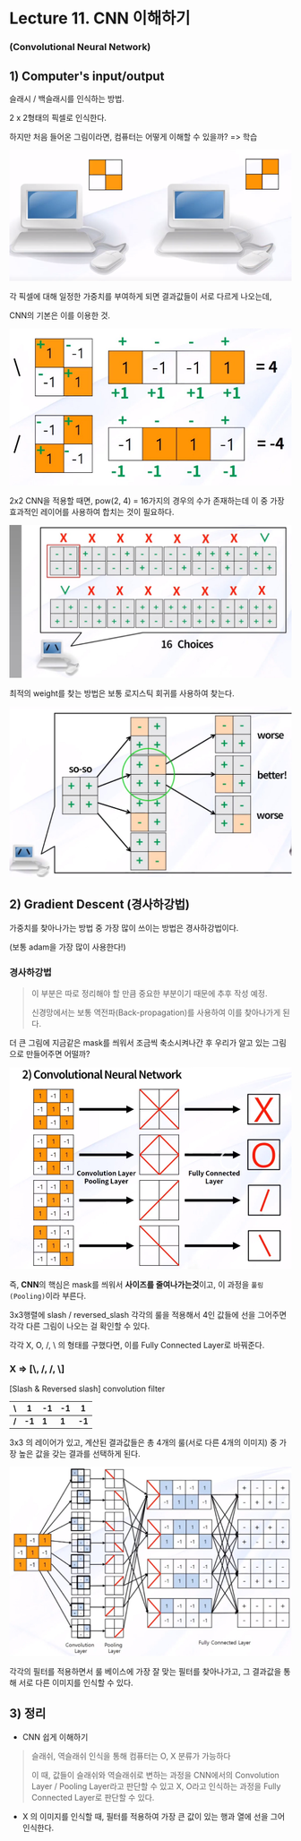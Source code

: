 # Lecture 11. CNN 이해하기

### (Convolutional Neural Network)



## 1) Computer's input/output

슬래시 / 백슬래시를 인식하는 방법.

2 x 2형태의 픽셀로 인식한다.

하지만 처음 들어온 그림이라면, 컴퓨터는 어떻게 이해할 수 있을까? => 학습

![image-20200226104740835](../../assets/slash.png)



각 픽셀에 대해 일정한 가중치를 부여하게 되면 결과값들이 서로 다르게 나오는데, 

CNN의 기본은 이를 이용한 것. 

![image-20200226104740835](../../assets/CNN_slash.jpg)



2x2 CNN을 적용할 때면, pow(2, 4) = 16가지의 경우의 수가 존재하는데 이 중 가장 효과적인 레이어를 사용하여 합치는 것이 필요하다.

![image-20200226104740835](../../assets/CNN_choices.jpg)





최적의 weight를 찾는 방법은 보통 로지스틱 회귀를 사용하여 찾는다.

![image-20200226104740835](../../assets/CNN_find_weight.jpg)



## 2) Gradient Descent (경사하강법)

가중치를 찾아나가는 방법 중 가장 많이 쓰이는 방법은 경사하강법이다.

(보통 adam을 가장 많이 사용한다!)



### 경사하강법

> 이 부분은 따로 정리해야 할 만큼 중요한 부분이기 때문에 추후 작성 예정.
>
> 신경망에서는 보통 역전파(Back-propagation)를 사용하여 이를 찾아나가게 된다.



더 큰 그림에 지금같은 mask를 씌워서 조금씩 축소시켜나간 후 우리가 알고 있는 그림으로 만들어주면 어떨까?



![image-20200226104740835](../../assets/CNN_masking.jpg)

즉, **CNN**의 핵심은 mask를 씌워서 **사이즈를 줄여나가는것**이고, 이 과정을 `풀링(Pooling)`이라 부른다.



3x3행렬에 slash / reversed_slash 각각의 룰을 적용해서 4인 값들에 선을 그어주면 각각 다른 그림이 나오는 걸 확인할 수 있다.

각각 X, O, /, \ 의 형태를 구했다면, 이를 Fully Connected Layer로 바꿔준다.

### X => [\\, /, /, \\]

[Slash & Reversed slash] convolution filter

| \     | 1      | -1    | -1    | 1      |
| ----- | ------ | ----- | ----- | ------ |
| **/** | **-1** | **1** | **1** | **-1** |

3x3 의 레이어가 있고, 계산된 결과값들은 총 4개의 룰(서로 다른 4개의 이미지)  중 가장 높은 값을 갖는 결과를 선택하게 된다.

![image-20200226104740835](../../assets/CNN_rule.jpg)

각각의 필터를 적용하면서 룰 베이스에 가장 잘 맞는 필터를 찾아나가고, 그 결과값을 통해 서로 다른 이미지를 인식할 수 있다.



## 3) 정리

- CNN 쉽게 이해하기

> 슬래쉬, 역슬래쉬 인식을 통해 컴퓨터는 O, X 분류가 가능하다
>
> 이 때, 값들이 슬래쉬와 역슬래쉬로 변하는 과정을 CNN에서의 Convolution Layer / Pooling Layer라고 판단할 수 있고 X, O라고 인식하는 과정을 Fully Connected Layer로 판단할 수 있다.



- X 의 이미지를 인식할 때, 필터를 적용하여 가장 큰 값이 있는 행과 열에 선을 그어 인식한다.
